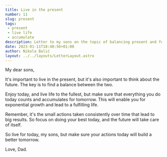 ```yaml
---
title: Live in the present
number: 11
slug: present
tags:
 - present
 - live life
 - accumulate
description: Letter to my sons on the topic of balancing present and future. Live life to the fullest today, but make sure your actions today build a better tomorrow.
date: 2023-01-11T18:40:56+01:00
author: Nikola Balić
layout: ../../layouts/LetterLayout.astro
---
```


My dear sons,

It's important to live in the present, but it's also important to think about the future. The key is to find a balance between the two.

Enjoy today, and live life to the fullest, but make sure that everything you do today counts and accumulates for tomorrow. This will enable you for exponential growth and lead to a fulfilling life.

Remember, it's the small actions taken consistently over time that lead to big results. So focus on doing your best today, and the future will take care of itself.

So live for today, my sons, but make sure your actions today will build a better tomorrow.

Love, Dad.

